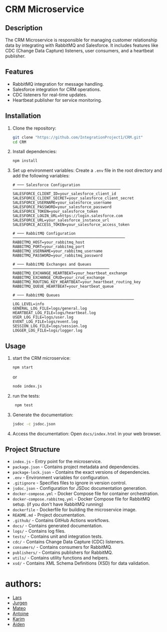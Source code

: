 # CRM Microservice

## Description
The CRM Microservice is responsible for managing customer relationship data by integrating with RabbitMQ and Salesforce. It includes features like CDC (Change Data Capture) listeners, user consumers, and a heartbeat publisher.

## Features
- RabbitMQ integration for message handling.
- Salesforce integration for CRM operations.
- CDC listeners for real-time updates.
- Heartbeat publisher for service monitoring.

## Installation

1. Clone the repository:
   ```bash
   git clone "https://github.com/IntegrationProject1/CRM.git"
   cd CRM
    ```
2. Install dependencies:
   ```bash
   npm install
   ```
3. Set up environment variables:
    Create a `.env` file in the root directory and add the following variables:
    ```env
   # ─── Salesforce Configuration ────────────────────────────────────────────────
    SALESFORCE_CLIENT_ID=your_salesforce_client_id
    SALESFORCE_CLIENT_SECRET=your_salesforce_client_secret
    SALESFORCE_USERNAME=your_salesforce_username
    SALESFORCE_PASSWORD=your_salesforce_password
    SALESFORCE_TOKEN=your_salesforce_token
    SALESFORCE_LOGIN_URL=https://login.salesforce.com
    SALESFORCE_URL=your_salesforce_instance_url
    SALESFORCE_ACCESS_TOKEN=your_salesforce_access_token
    
    # ─── RabbitMQ Configuration ──────────────────────────────────────────────────
    RABBITMQ_HOST=your_rabbitmq_host
    RABBITMQ_PORT=your_rabbitmq_port
    RABBITMQ_USERNAME=your_rabbitmq_username
    RABBITMQ_PASSWORD=your_rabbitmq_password
    
    # ─── RabbitMQ Exchanges and Queues ───────────────────────────────────────────
    RABBITMQ_EXCHANGE_HEARTBEAT=your_heartbeat_exchange
    RABBITMQ_EXCHANGE_CRUD=your_crud_exchange
    RABBITMQ_ROUTING_KEY_HEARTBEAT=your_heartbeat_routing_key
    RABBITMQ_QUEUE_HEARTBEAT=your_heartbeat_queue
    
    # ─── RabbitMQ Queues ──────────────────────────────────────────────────────
    LOG_LEVEL=info
    GENERAL_LOG_FILE=logs/general.log
    HEARTBEAT_LOG_FILE=logs/heartbeat.log
    USER_LOG_FILE=logs/user.log
    EVENT_LOG_FILE=logs/event.log
    SESSION_LOG_FILE=logs/session.log
    LOGGER_LOG_FILE=logs/logger.log
    ```
## Usage
1. start the CRM microservice:
   ```bash
   npm start
   ```
   or
    ```bash
    node index.js
    ```
2. run the tests:
   ```bash
    npm test
    ```
3. Generate the documentation:
   ```bash
   jsdoc -c jsdoc.json
   ```
4. Access the documentation:
   Open `docs/index.html` in your web browser.

## Project Structure
- `index.js` - Entry point for the microservice.
- `package.json` - Contains project metadata and dependencies.
- `package-lock.json` - Contains the exact versions of dependencies.
- `.env` - Environment variables for configuration.
- `.gitignore` - Specifies files to ignore in version control.
- `jsdoc.json` - Configuration for JSDoc documentation generation.
- `docker-compose.yml` - Docker Compose file for container orchestration.
- `docker-compose.rabbitmq.yml` - Docker Compose file for RabbitMQ setup. (if you don't have RabbitMQ running)
- `dockerfile` - Dockerfile for building the microservice image.
- `README.md` - Project documentation.
- `.github/` - Contains GitHub Actions workflows.
- `docs/` - Contains generated documentation.
- `logs/` - Contains log files.
- `tests/` - Contains unit and integration tests.
- `cdc/` - Contains Change Data Capture (CDC) listeners.
- `consumers/` - Contains consumers for RabbitMQ.
- `publishers/` - Contains publishers for RabbitMQ.
- `utils/` - Contains utility functions and helpers.
- `xsd/` - Contains XML Schema Definitions (XSD) for data validation.

# authors:
- [Lars]()
- [Jurgen]()
- [Mateo]()
- [Antoine]()
- [Karim]()
- [Aiden]()